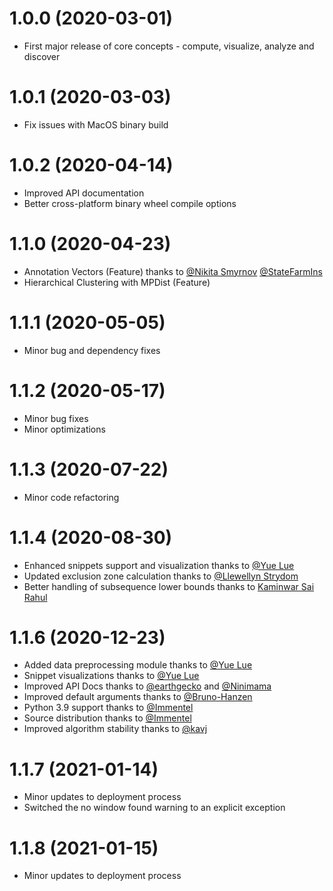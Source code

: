 # 1.0.0 (2020-03-01)
- First major release of core concepts - compute, visualize, analyze and discover

# 1.0.1 (2020-03-03)
- Fix issues with MacOS binary build

# 1.0.2 (2020-04-14)
- Improved API documentation
- Better cross-platform binary wheel compile options

# 1.1.0 (2020-04-23)
- Annotation Vectors (Feature) thanks to [@Nikita Smyrnov](https://github.com/nikita-smyrnov) [@StateFarmIns](https://github.com/StateFarmIns)
- Hierarchical Clustering with MPDist (Feature)

# 1.1.1 (2020-05-05)
- Minor bug and dependency fixes

# 1.1.2 (2020-05-17)
- Minor bug fixes
- Minor optimizations

# 1.1.3 (2020-07-22)
- Minor code refactoring

# 1.1.4 (2020-08-30)
- Enhanced snippets support and visualization thanks to [@Yue Lue](https://github.com/LuYueee)
- Updated exclusion zone calculation thanks to [@Llewellyn Strydom](https://github.com/LlewellynS96)
- Better handling of subsequence lower bounds thanks to [Kaminwar Sai Rahul](https://github.com/KSaiRahul21)

# 1.1.6 (2020-12-23)
- Added data preprocessing module thanks to [@Yue Lue](https://github.com/LuYueee)
- Snippet visualizations thanks to [@Yue Lue](https://github.com/LuYueee)
- Improved API Docs thanks to [@earthgecko](https://github.com/earthgecko) and [@Ninimama](https://github.com/Ninimama)
- Improved default arguments thanks to [@Bruno-Hanzen](https://github.com/Bruno-Hanzen)
- Python 3.9 support thanks to [@Immentel](https://github.com/Immentel)
- Source distribution thanks to [@Immentel](https://github.com/Immentel)
- Improved algorithm stability thanks to [@kavj](https://github.com/kavj)

# 1.1.7 (2021-01-14)
- Minor updates to deployment process
- Switched the no window found warning to an explicit exception

# 1.1.8 (2021-01-15)
- Minor updates to deployment process
